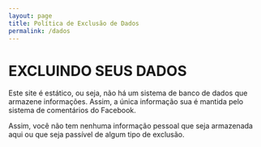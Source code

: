 ```yaml
---
layout: page
title: Política de Exclusão de Dados
permalink: /dados
---
```


# EXCLUINDO SEUS DADOS

Este site é estático, ou seja, não há um sistema de banco de dados que
armazene informações. Assim, a única informação sua é mantida pelo
sistema de comentários do Facebook.

Assim, você não tem nenhuma informação pessoal que seja armazenada
aqui ou que seja passível de algum tipo de exclusão.

